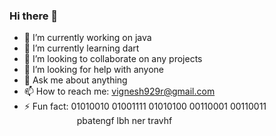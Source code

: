 ### Hi there 👋

<!--
**codervignesh/codervignesh** is a ✨ _special_ ✨ repository because its `README.md` (this file) appears on your GitHub profile.

Here are some ideas to get you started:
-->
- 🔭 I’m currently working on java
- 🌱 I’m currently learning dart
- 👯 I’m looking to collaborate on any projects
- 🤔 I’m looking for help with anyone
- 💬 Ask me about anything
- 📫 How to reach me: vignesh929r@gmail.com
- ⚡ Fun fact: 01010010 01001111 01010100 00110001 00110011 <br /> 
&emsp;&emsp;&emsp;&emsp;&emsp;&emsp;pbatengf lbh ner travhf  


